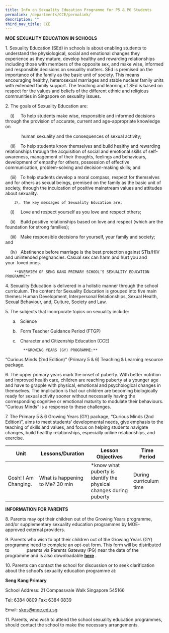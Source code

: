 ```yaml
---
title: Info on Sexuality Education Programme for P5 & P6 Students
permalink: /departments/CCE/permalink/
description: ""
third_nav_title: CCE
---
```

**MOE SEXUALITY EDUCATION IN SCHOOLS**

1\. Sexuality Education (SEd) in schools is about enabling students to understand the physiological, social and emotional changes they experience as they mature, develop healthy and rewarding relationships including those with members of the opposite sex, and make wise, informed and responsible decisions on sexuality matters. SEd is premised on the importance of the family as the basic unit of society. This means encouraging healthy, heterosexual marriages and stable nuclear family units with extended family support. The teaching and learning of SEd is based on respect for the values and beliefs of the different ethnic and religious communities in Singapore on sexuality issues.

2\. The goals of Sexuality Education are:

    (i)     To help students make wise, responsible and informed decisions through the provision of accurate, current and age-appropriate knowledge on      

             human sexuality and the consequences of sexual activity;

    (ii)    To help students know themselves and build healthy and rewarding relationships through the acquisition of social and emotional skills of self-awareness, management of their thoughts, feelings and behaviours, development of empathy for others, possession of effective communication, problem-solving and decision-making skills; and  

    (iii)   To help students develop a moral compass, respect for themselves and for others as sexual beings, premised on the family as the basic unit of society, through the inculcation of positive mainstream values and attitudes about sexuality.
		
		3\. The key messages of Sexuality Education are:

    (i)     Love and respect yourself as you love and respect others;

    (ii)    Build positive relationships based on love and respect (which are the foundation for strong families);

    (iii)   Make responsible decisions for yourself, your family and society; and

    (iv)   Abstinence before marriage is the best protection against STIs/HIV and unintended pregnancies. Casual sex can harm and hurt you and your  loved ones.
	
	
		**OVERVIEW OF SENG KANG PRIMARY SCHOOL’S SEXUALITY EDUCATION PROGRAMME**

4\. Sexuality Education is delivered in a holistic manner through the school curriculum. The content for Sexuality Education is grouped into five main themes: Human Development, Interpersonal Relationships, Sexual Health, Sexual Behaviour, and, Culture, Society and Law. 


5\. The subjects that incorporate topics on sexuality include:

      a.   Science

      b.   Form Teacher Guidance Period (FTGP)

      c.   Character and Citizenship Education (CCE)
			
			**GROWING YEARS (GY) PROGRAMME:**

“Curious Minds (2nd Edition)” (Primary 5 & 6) Teaching & Learning resource package.

  

6\. The upper primary years mark the onset of puberty. With better nutrition and improved health care, children are reaching puberty at a younger age and have to grapple with physical, emotional and psychological changes in themselves. The implication is that our children are becoming biologically ready for sexual activity sooner without necessarily having the corresponding cognitive or emotional maturity to modulate their behaviours. “Curious Minds” is a response to these challenges.

  

7\. The Primary 5 & 6 Growing Years (GY) package, “Curious Minds (2nd Edition)”, aims to meet students’ developmental needs, give emphasis to the teaching of skills and values, and focus on helping students navigate changes, build healthy relationships, especially online relationships, and exercise.


	


| Unit | Lessons/Duration | Lesson Objectives  |Time Period |
| ------------ | -------- | -------- | -------- |
| Gosh! I Am Changing.|What is happening to Me? 30 min | *know what puberty is identify the physical changes during puberty | During curriculum time



	


**INFORMATION FOR PARENTS**

8\. Parents may opt their children out of the Growing Years programme, and/or supplementary sexuality education programmes by MOE-approved external providers.

  

9\. Parents who wish to opt their children out of the Growing Years (GY) programme need to complete an opt-out form. This form will be distributed to              parents via Parents Gateway (PG) near the date of the programme and is also downloadable [**here**](https://sengkangpri.moe.edu.sg/qql/slot/u532/Departments/CCE/2022/Info%20on%20Sexuality%20Education/P5_P6%20Growing%20Year%20%20Letter%20to%20Parents%20Opt%20Out%20Form.pdf) .

  

10\. Parents can contact the school for discussion or to seek clarification about the school’s sexuality education programme at: 

**Seng Kang Primary** 

School Address: 21 Compassvale Walk Singapore 545166 

Tel: 6384 0809 Fax: 6384 0839 

Email: skps@moe.edu.sg

  

11\. Parents, who wish to attend the school sexuality education programmes, should contact the school to make the necessary arrangements.